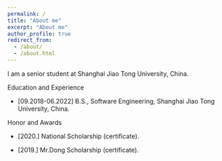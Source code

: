 ```yaml
---
permalink: /
title: "About me"
excerpt: "About me"
author_profile: true
redirect_from: 
  - /about/
  - /about.html
---
```

I am a senior student at Shanghai Jiao Tong University, China.

Education and Experience

- [09.2018-06.2022] B.S., Software Engineering, Shanghai Jiao Tong University, China.

Honor and Awards

- [2020.] National Scholarship (certificate).

- [2019.] Mr.Dong Scholarship (certificate).


<script type="text/javascript" id="clustrmaps" src="//cdn.clustrmaps.com/map_v2.js?d=xr9minmU_3UiAWyACZVtcQaM-nNh_GIOK4eE9pFCvi0&cl=ffffff&w=a"></script>